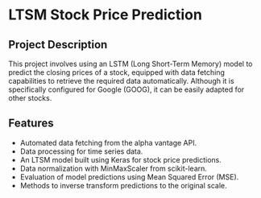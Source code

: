 # LTSM Stock Price Prediction

## Project Description
This project involves using an LSTM (Long Short-Term Memory) model to predict the closing prices of a stock, equipped with data fetching capabilities to retrieve the required data automatically. Although it is specifically configured for Google (GOOG), it can be easily adapted for other stocks.

## Features
- Automated data fetching from the alpha vantage API.
- Data processing for time series data.
- An LTSM model built using Keras for stock price predictions.
- Data normalization with MinMaxScaler from scikit-learn.
- Evaluation of model predictions using Mean Squared Error (MSE).
- Methods to inverse transform predictions to the original scale.
